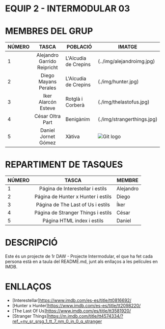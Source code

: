 # EQUIP 2 - INTERMODULAR 03

# MEMBRES DEL GRUP

|    NÚMERO     |                  TASCA                      |     POBLACIÓ        |            IMATGE              |
| ------------- |:-------------------------------------------:| --------------------|--------------------------------|
| 1             |Alejandro Garrido Reipricht                  | L'Alcudia de Crepins| (../img/alejandroimg.jpg)          |
| 2             |Diego Mayans Perales                         | L'Alcudia de Crepins| (./img/hunter.jpg)                |
| 3             |Iker Alarcón Esteve                          | Rotglà i Corberà    | (./img/thelastofus.jpg)           |
| 4             |César Oltra Part                             | Benigànim           | (./img/strangerthings.jpg)        |
| 5             |Daniel Jornet Gómez                          | Xàtiva              | ![Git logo](/img/Git_log)         |

# REPARTIMENT DE TASQUES

|    NÚMERO     |                  TASCA                      |     MEMBRE    |
| ------------- |:-------------------------------------------:| ------------- |
| 1             |Página de Interestellar i estils             | Alejandro     |
| 2             |Página de Hunter x Hunter i estils           | Diego         |
| 3             |Página de The Last of Us i estils            | Íker          |
| 4             |Página de Stranger Things i estils           | César         |
| 5             |Página HTML index i estils                   | Daniel        |

# DESCRIPCIÓ
Este és un projecte de 1r DAW - Projecte Intermodular, el que ha fet cada persona està en a taula del README.md, junt als enllaços a les películes en IMDB.


# ENLLAÇOS
* [Interestellar]https://www.imdb.com/es-es/title/tt0816692/ 
* [Hunter x Hunter]https://www.imdb.com/es-es/title/tt2098220/
* [The Last Of Us]https://www.imdb.com/es/title/tt3581920/
* [Stranger Things]https://m.imdb.com/title/tt4574334/?ref_=nv_sr_srsg_1_tt_7_nm_0_in_0_q_stranger

